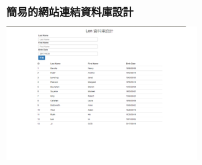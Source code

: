 # 簡易的網站連結資料庫設計
![網頁圖](https://github.com/yohren00/JDBC/blob/master/%E6%9C%AA%E5%91%BD%E5%90%8D.png)
